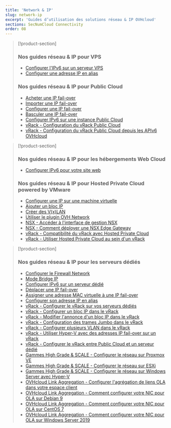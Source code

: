 ```yaml
---
title: 'Network & IP'
slug: network-ip
excerpt: 'Guides d’utilisation des solutions réseau & IP OVHcloud'
sections: SecNumCloud Connectivity
order: 08
---
```


> [!product-section]
>
> ### Nos guides réseau & IP pour VPS
>
> - [Configurer l'IPv6 sur un serveur VPS](https://docs.ovh.com/fr/vps/configurer-ipv6/)
> - [Configurer une adresse IP en alias](https://docs.ovh.com/fr/vps/ip-aliasing-vps/)
>
> ### Nos guides réseau & IP pour Public Cloud
>
> - [Acheter une IP fail-over](https://docs.ovh.com/fr/public-cloud/acheter-une-ip-failover/)
> - [Importer une IP fail-over](https://docs.ovh.com/fr/public-cloud/importer-une-ip-fail-over/)
> - [Configurer une IP fail-over](https://docs.ovh.com/fr/public-cloud/configurer_une_ip_failover/)
> - [Basculer une IP fail-over](https://docs.ovh.com/fr/public-cloud/basculer-une-ip-fail-over/)
> - [Configurer IPv6 sur une instance Public Cloud](https://docs.ovh.com/fr/public-cloud/configurer-ipv6/)
> - [vRack - Configuration du vRack Public Cloud](https://docs.ovh.com/fr/public-cloud/public-cloud-vrack/)
> - [vRack - Configuration du vRack Public Cloud depuis les APIv6 OVHcloud](https://docs.ovh.com/fr/public-cloud/public-cloud-vrack-apiv6/)

> [!product-section]
>
> ### Nos guides réseau & IP pour les hébergements Web Cloud
>
> - [Configurer IPv6 pour votre site web](https://docs.ovh.com/fr/hosting/configurer-ipv6-pour-votre-site/)
>
> ### Nos guides réseau & IP pour Hosted Private Cloud powered by VMware
>
> - [Configurer une IP sur une machine virtuelle](https://docs.ovh.com/fr/private-cloud/configuration-ip-machine-virtuelle/)
> - [Ajouter un bloc IP](https://docs.ovh.com/fr/private-cloud/ajout-de-bloc-ip/)
> - [Créer des V(x)LAN](https://docs.ovh.com/fr/private-cloud/creation-vlan-vxlan/)
> - [Utiliser le plugin OVH Network](https://docs.ovh.com/fr/private-cloud/plugin-ovh-network/)
> - [NSX - Accéder à l'interface de gestion NSX](https://docs.ovh.com/fr/private-cloud/acceder-a-l-interface-de-gestion-nsx/)
> - [NSX - Comment déployer une NSX Edge Gateway](https://docs.ovh.com/fr/private-cloud/comment-deployer-une-nsx-edge-gateway/)
> - [vRack - Compatibilité du vRack avec Hosted Private Cloud](https://docs.ovh.com/fr/private-cloud/gestion-vrack-hosted-private-cloud/)
> - [vRack - Utiliser Hosted Private Cloud au sein d'un vRack](https://docs.ovh.com/fr/private-cloud/utiliser-le-private-cloud-au-sein-d-un-vrack/)

> [!product-section]
>
> ### Nos guides réseau & IP pour les serveurs dédiés
>
> - [Configurer le Firewall Network](https://docs.ovh.com/fr/dedicated/firewall-network/)
> - [Mode Bridge IP](https://docs.ovh.com/fr/dedicated/network-bridging/)
> - [Configurer IPv6 sur un serveur dédié](https://docs.ovh.com/fr/dedicated/network-ipv6/)
> - [Déplacer une IP fail-over](https://docs.ovh.com/fr/dedicated/ip-fo-move/)
> - [Assigner une adresse MAC virtuelle à une IP fail-over](https://docs.ovh.com/fr/dedicated/network-virtual-mac/)
> - [Configurer son adresse IP en alias](https://docs.ovh.com/fr/dedicated/network-ipaliasing/)
> - [vRack - Configurer le vRack sur vos serveurs dédiés](https://docs.ovh.com/fr/dedicated/configurer-plusieurs-serveurs-dedies-dans-le-vrack/)
> - [vRack - Configurer un bloc IP dans le vRack](https://docs.ovh.com/fr/dedicated/ajouter-ou-enlever-un-bloc-ip-du-vrack/)
> - [vRack - Modifier l'annonce d'un bloc IP dans le vRack](https://docs.ovh.com/fr/dedicated/modifier-annonce-bloc-ip-vrack/)
> - [vRack - Configuration des trames Jumbo dans le vRack](https://docs.ovh.com/fr/dedicated/network-jumbo/)
> - [vRack - Configurer plusieurs VLAN dans le vRack](https://docs.ovh.com/fr/dedicated/creer-vlan-vrack/)
> - [vRack - Utiliser Hyper-V avec des adresses IP fail-over sur un vRack](https://docs.ovh.com/fr/dedicated/ipfo-vrack-hyperv/)
> - [vRack - Configurer le vRack entre Public Cloud et un serveur dédié](https://docs.ovh.com/fr/dedicated/configurer-vrack-entre-pci-serveur-dedie/)
> - [Gammes High Grade & SCALE - Configurer le réseau sur Proxmox VE](https://docs.ovh.com/fr/dedicated/proxmox-network-hg-scale/)
> - [Gammes High Grade & SCALE - Configurer le réseau sur ESXi](https://docs.ovh.com/fr/dedicated/esxi-network-hg-scale/)
> - [Gammes High Grade & SCALE - Configurer le réseau sur Windows Server avec Hyper-V](https://docs.ovh.com/fr/dedicated/hyperv-network-hg-scale/)
> - [OVHcloud Link Aggregation - Configurer l'agrégation de liens OLA dans votre espace client](https://docs.ovh.com/fr/dedicated/ola-manager/)
> - [OVHcloud Link Aggregation - Comment configurer votre NIC pour OLA sur Debian 9](https://docs.ovh.com/fr/dedicated/ola-debian9/)
> - [OVHcloud Link Aggregation - Comment configurer votre NIC pour OLA sur CentOS 7](https://docs.ovh.com/fr/dedicated/ola-centos7/)
> - [OVHcloud Link Aggregation - Comment configurer votre NIC pour OLA sur Windows Server 2019](https://docs.ovh.com/fr/dedicated/ola-w2k19/)
